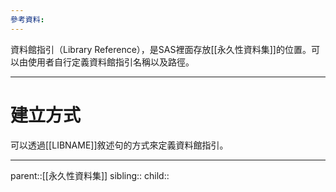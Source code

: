 ```yaml
---
參考資料:
---
```

資料館指引（Library Reference），是SAS裡面存放[[永久性資料集]]的位置。可以由使用者自行定義資料館指引名稱以及路徑。
- - -
# 建立方式
可以透過[[LIBNAME]]敘述句的方式來定義資料館指引。
- - -


parent::[[永久性資料集]]
sibling::
child::